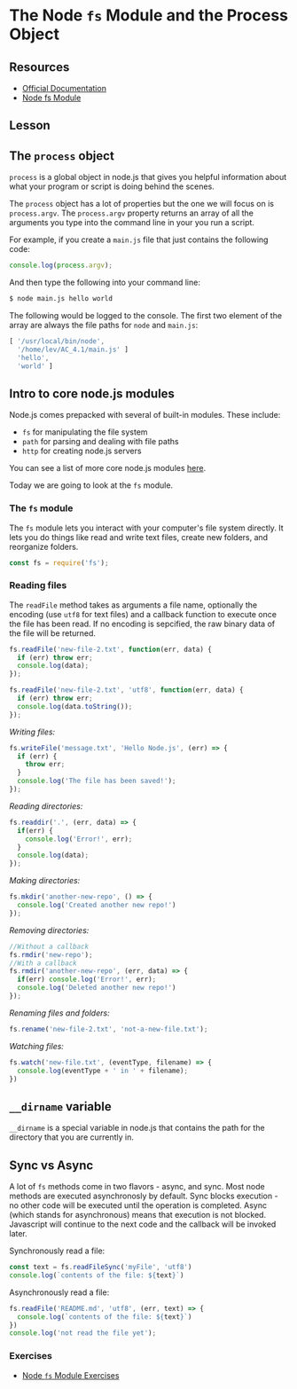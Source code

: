 # The Node `fs` Module and the Process Object

## Resources

- [Official Documentation](https://nodejs.org/api/fs.html)
- [Node fs Module](http://www.tutorialspoint.com/nodejs/nodejs_file_system.htm)

## Lesson

## The `process` object

`process` is a global object in node.js that gives you helpful information about what your program or script is doing behind the scenes.

The `process` object has a lot of properties but the one we will focus on is `process.argv`. The `process.argv` property returns an array of all the arguments you type into the command line in your you run a script.

For example, if you create a `main.js` file that just contains the following code:

```js
console.log(process.argv);
```

And then type the following into your command line:

```bash
$ node main.js hello world
```

The following would be logged to the console. The first two element of the array are always the file paths for `node` and `main.js`:

```js
[ '/usr/local/bin/node',
  '/home/lev/AC_4.1/main.js' ]
  'hello',
  'world' ]
```

## Intro to core node.js modules

Node.js comes prepacked with several of built-in modules. These include:

- `fs` for manipulating the file system
- `path` for parsing and dealing with file paths
- `http` for creating node.js servers

You can see a list of more core node.js modules [here](http://www.tutorialsteacher.com/nodejs/nodejs-modules).

Today we are going to look at the `fs` module.

### The `fs` module

The `fs` module lets you interact with your computer's file system directly. It lets you do things like read and write text files, create new folders, and reorganize folders.

```js
const fs = require('fs');
```

### Reading files

The `readFile` method takes as arguments a file name, optionally the encoding (use `utf8` for text files) and a callback function to execute once the file has been read. If no encoding is sepcified, the raw binary data of the file will be returned.

```js
fs.readFile('new-file-2.txt', function(err, data) {
  if (err) throw err;
  console.log(data);
});

fs.readFile('new-file-2.txt', 'utf8', function(err, data) {
  if (err) throw err;
  console.log(data.toString());
});
```

*Writing files:*

```js
fs.writeFile('message.txt', 'Hello Node.js', (err) => {
  if (err) {
    throw err;
  }
  console.log('The file has been saved!');
});
```

*Reading directories:*

```js
fs.readdir('.', (err, data) => {
  if(err) {
    console.log('Error!', err);
  }
  console.log(data);
});
```

*Making directories:*

```js
fs.mkdir('another-new-repo', () => {
  console.log('Created another new repo!')
});
```

*Removing directories:*

```js
//Without a callback
fs.rmdir('new-repo');
//With a callback
fs.rmdir('another-new-repo', (err, data) => {
  if(err) console.log('Error!', err);
  console.log('Deleted another new repo!')
});
```

*Renaming files and folders:*

```js
fs.rename('new-file-2.txt', 'not-a-new-file.txt');
```

*Watching files:*

```js
fs.watch('new-file.txt', (eventType, filename) => {
  console.log(eventType + ' in ' + filename);
})
```

## `__dirname` variable

`__dirname` is a special variable in node.js that contains the path for the directory that you are currently in.

## Sync vs Async

A lot of `fs` methods come in two flavors - async, and sync. Most node methods are executed asynchronosly by default. Sync blocks execution - no other code will be executed until the operation is completed. Async (which stands for asynchronous) means that execution is not blocked. Javascript will continue to the next code and the callback will be invoked later.

Synchronously read a file:

```js
const text = fs.readFileSync('myFile', 'utf8')
console.log(`contents of the file: ${text}`)
```

Asynchronously read a file:

```js
fs.readFile('README.md', 'utf8', (err, text) => {
  console.log(`contents of the file: ${text}`)
})
console.log('not read the file yet');
```

### Exercises

- [Node `fs` Module Exercises](../../exercises/node_fs_module/node_fs_module.md)